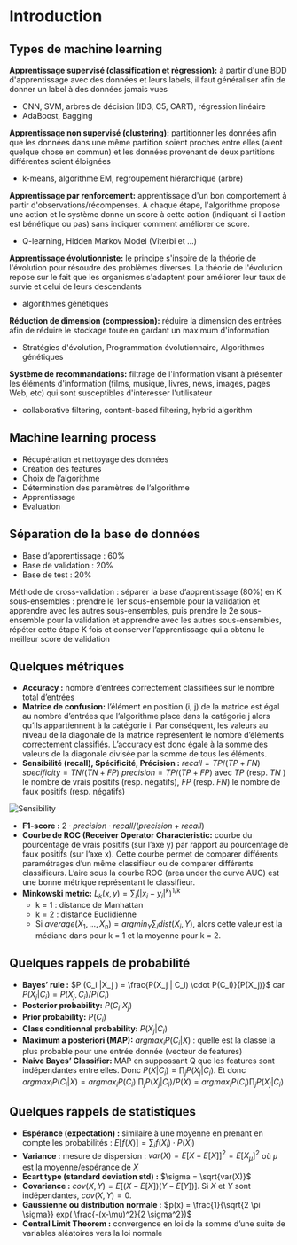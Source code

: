 
# Introduction

## Types de machine learning

**Apprentissage supervisé (classification et régression):** à partir d'une BDD d'apprentissage avec des données et leurs labels, il faut généraliser afin de donner un label à des données jamais vues
 - CNN, SVM, arbres de décision (ID3, C5, CART), régression linéaire
 - AdaBoost, Bagging

**Apprentissage non supervisé (clustering):** partitionner les données afin que les données dans une même partition soient proches entre elles (aient quelque chose en commun) et les données provenant de deux partitions différentes soient éloignées
  - k-means, algorithme EM, regroupement hiérarchique (arbre)

**Apprentissage par renforcement:** apprentissage d'un bon comportement à partir d'observations/récompenses. A chaque étape, l'algorithme propose une action et le système donne un score à cette action (indiquant si l'action est bénéfique ou pas) sans indiquer comment améliorer ce score.
  - Q-learning, Hidden Markov Model (Viterbi et ...)

**Apprentissage évolutionniste:** le principe s'inspire de la théorie de l'évolution pour résoudre des problèmes diverses. La théorie de l'évolution repose sur le fait que les organismes s'adaptent pour améliorer leur taux de survie et celui de leurs descendants
  - algorithmes génétiques

**Réduction de dimension (compression):** réduire la dimension des entrées afin de réduire le stockage toute en gardant un maximum d'information
  - Stratégies d'évolution, Programmation évolutionnaire, Algorithmes génétiques

**Système de recommandations:** filtrage de l'information visant à présenter les éléments d'information (films, musique, livres, news, images, pages Web, etc) qui sont susceptibles d'intéresser l'utilisateur
  - collaborative filtering, content-based filtering, hybrid algorithm

## Machine learning process
  - Récupération et nettoyage des données
  - Création des features
  - Choix de l’algorithme
  - Détermination des paramètres de l’algorithme
  - Apprentissage
  - Evaluation

## Séparation de la base de données
  - Base d’apprentissage : 60%
  - Base de validation : 20%
  - Base de test : 20%

Méthode de cross-validation : séparer la base d’apprentissage (80%) en K
sous-ensembles : prendre le 1er sous-ensemble pour la validation et apprendre
avec les autres sous-ensembles, puis prendre le 2e sous-ensemble pour la validation et apprendre avec les autres sous-ensembles, répéter cette étape K
fois et conserver l’apprentissage qui a obtenu le meilleur score de validation

## Quelques métriques
  - **Accuracy :** nombre d’entrées correctement classifiées sur le nombre total d’entrées
  - **Matrice de confusion:** l’élément en position (i, j) de la matrice est égal au
nombre d’entrées que l’algorithme place dans la catégorie j alors qu’ils
appartiennent à la catégorie i. Par conséquent, les valeurs au niveau de
la diagonale de la matrice représentent le nombre d’éléments correctement classifiés. L’accuracy est donc égale à la somme des valeurs de la
diagonale divisée par la somme de tous les éléments.
  - **Sensibilité (recall), Spécificité, Précision :** 
$recall = TP/(TP + FN )$
$specificity = T N/(T N + F P )$
$precision = TP/(TP + FP )$
avec $TP$ (resp. $TN$ ) le nombre de vrais positifs (resp. négatifs), $FP$ (resp. $FN$) le nombre de faux positifs (resp. négatifs) 

![Sensibility](images/F1score.jpg)

  - **F1-score :** $2 \cdot precision \cdot recall/(precision + recall)$
  - **Courbe de ROC (Receiver Operator Characteristic:** courbe du pourcentage de vrais positifs (sur l’axe y) par rapport au pourcentage de
faux positifs (sur l’axe x). Cette courbe permet de comparer différents paramétrages d’un même classifieur ou de comparer différents classifieurs. L’aire sous la courbe ROC (area under the curve AUC) est une bonne métrique représentant le classifieur.
  - **Minkowski metric:** $L_k(x,y)=\sum _i (|x_i - y_i |^k)^{1/k}$
	  -	k = 1 : distance de Manhattan
	  -	k = 2 : distance Euclidienne
	  -	Si $average(X_1 , ..., X_n ) = argmin_Y \sum_i dist(X_i,Y)$, alors cette valeur est la médiane dans pour k = 1 et la moyenne pour k = 2.

## Quelques rappels de probabilité
  - **Bayes’ rule :** $P (C_i |X_j ) = \frac{P(X_j | C_i) \cdot P(C_i)}{P(X_j)}$ car $P(X_j |C_i ) = P (X_j , C_i )/P (C_i )$
  - **Posterior probability:** $P (C_i |X_j )$
  - **Prior probability:** $P (C_i )$
  - **Class conditionnal probability:** $P (X_j |C_i )$
  - **Maximum a posteriori (MAP):** $argmax_i P(C_i |X)$ : quelle est la classe la plus probable pour une entrée donnée (vecteur de features)
  - **Naive Bayes’ Classifier:** MAP en suppossant Q que les features sont indépendantes entre elles. Donc $P(X|C_i ) = \prod_j P(X_j |C_i )$. Et donc 
 $argmax_i P(C_i | X) = argmax_i P(C_i)$
 $\prod_j P(X_j | C_i) / P(X) = argmax_i  P(C_i) \prod_j P(X_j | C_i)$

## Quelques rappels de statistiques
  - **Espérance (expectation) :** similaire à une moyenne en prenant en compte les probabilités : $E[f (X)] = \sum_i f (X_i ) \cdot P (X_i )$
  - **Variance :** mesure de dispersion : $var(X) = E[X-E[X]]^2 = E[X_{\mu}]^2$ où $\mu$ est la moyenne/espérance de $X$
  - **Ecart type (standard deviation std) :** $\sigma = \sqrt{var(X)}$
  - **Covariance :** $cov(X,Y)=E[(X-E[X])(Y-E[Y])]$. Si $X$ et $Y$ sont indépendantes, $cov(X, Y ) = 0$.
  - **Gaussienne ou distribution normale :** $p(x) = \frac{1}{\sqrt{2 \pi \sigma}} exp( \frac{-(x-\mu)^2}{2 \sigma^2})$
  - **Central Limit Theorem :** convergence en loi de la somme d’une suite de
variables aléatoires vers la loi normale

